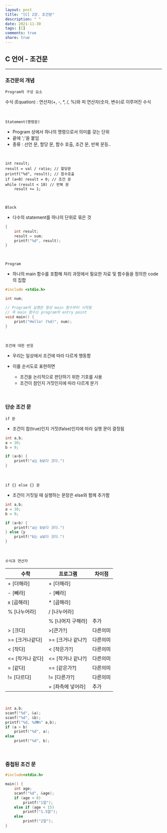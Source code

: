```yaml
---
layout: post
title: "[C] 2강. 조건문"
description: " "
date: 2021-11-30
tags: [C]
comments: true
share: true
---
```


## C 언어 - 조건문

---

### 조건문의 개념

`Program의 구성 요소`

수식 (Equation) : 연산자(+, -, \*, /, %)와 피 연산자(숫자, 변수)로 이루어진 수식

<br/>

`Statement(명령문)`

- Program 상에서 하나의 명령으로서 의미를 갖는 단위
- 끝에 ';'을 붙임
- 종류 : 선언 문, 할당 문, 함수 호출, 조건 문, 반복 문등..

<br/>

```
int result;
result = val / ratio; // 할당문
printf("%d", result); // 함수호출
if (a<0) result = 0; // 조건 문
while (result < 10) // 반복 문
    result += 1;
```

<br/>

`Block`

- 다수의 statement를 하나의 단위로 묶은 것

```c
{
    int result;
    result = sum;
    printf("%d", result);
}
```

<br/>

`Program`

- 하나의 main 함수를 포함해 처리 과정에서 필요한 자료 및 함수들을 정의한 code의 집합

```c
#include <stdio.h>

int num;

// Program의 실행은 항상 main 함수부터 시작됨
// 즉 main 함수는 program의 entry point
void main() {
    print("Hello! (%d)", num);
}
```

<br/>

`조건에 대한 반응`

- 우리는 일상에서 조건에 따라 다르게 행동함

- 이를 순서도로 표현하면

  - 조건을 논리적으로 판단하기 위한 기호를 사용
  - 조건이 참인지 거짓인지에 따라 다르게 분기

<br/>

### 단순 조건 문

`if 문`

- 조건이 참(true)인지 거짓(false)인지에 따라 실행 문이 결정됨

```c
int a,b;
a = 10;
b = 9;

if (a>b) {
    printf("a는 b보다 크다.")
}
```

<br/>

`if {} else {} 문`

- 조건이 거짓일 때 실행하는 문장은 else와 함께 추가함

```c
int a,b;
a = 10;
b = 9;

if (a>b) {
    printf("a는 b보다 크다.")
} else {y
    printf("b는 a보다 크다.")
}
```

<br/>

`수식과 연산자`

| 수학             | 프로그램          | 차이점   |
| ---------------- | ----------------- | -------- |
| + [더해라]       | + [더해라]        |          |
| - [빼라]         | - [빼라]          |          |
| x [곱해라]       | \* [곱해라]       |          |
| % [나누어라]     | / [나누어라]      |          |
|                  | % [나머지 구해라] | 추가     |
| > [크다]         | >[큰가?]          | 다른의미 |
| >= [크거나같다]  | >= [크거나 같나?] | 다른의미 |
| < [작다]         | < [작은가?]       | 다른의미 |
| <= [작거나 같다] | <= [작거나 같나?] | 다른의미 |
| = [같다]         | == [같은가?]      | 다른의미 |
| != [다르다]      | != [다른가?]      | 다른의미 |
|                  | = [좌측에 넣어라] | 추가     |

<br/>

```c
int a,b;
scanf("%d", &a);
scanf("%d", &b);
printf("%d, %d₩n" a,b);
if (a > b)
    printf("%d", a);
else
    printf("%d", b);
```

<br/>

### 중첩된 조건 문

```c
#include<stdio.h>

main() {
    int age;
    scanf("%d", &age);
    if (age < 8)
        printf("1알");
    else if (age < 15)
        printf("1.5알");
    else
        printf("2알");
}
```

<br/>

